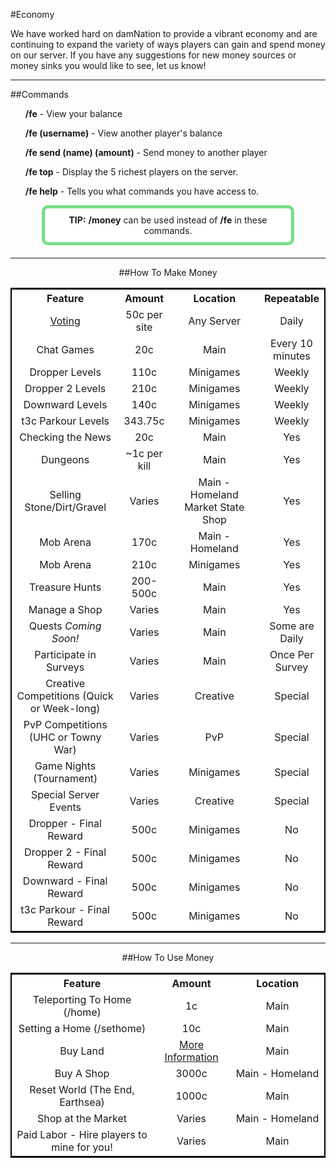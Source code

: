 ---
---
<script src="{{site.baseurl}}/_sass/grr/js/vendor/sorttable.js" type="text/javascript"></script>
#Economy

We have worked hard on damNation to provide a vibrant economy and are continuing to expand the variety of ways players can gain and spend money on our server. If you have any suggestions for new money sources or money sinks you would like to see, let us know!

___

##Commands
<ul><b>/fe</b> - View your balance</ul>
<ul><b>/fe (username)</b> - View another player's balance</ul>
<ul><b>/fe send (name) (amount)</b> - Send money to another player</ul>
<ul><b>/fe top</b> - Display the 5 richest players on the server.</ul>
<ul><b>/fe help</b> - Tells you what commands you have access to.</ul>
<p style="border: 5px solid #77df88; text-align:center;border-radius:10px;background-color:#ffffff; padding: 10px;margin: 0px 50px 20px 50px;">
      <b>TIP:</b> <b>/money</b> can be used instead of <b>/fe</b> in these commands.
</p>

___

<div style="text-align: center;" markdown="1">
##How To Make Money
</div>


<table class="tg sortable" width="100%" style="background-color:#FFF; text-align:center; border: 2px solid #000;">
  <tr>
    <th class="tg-yw4l" width="35%">Feature</th>
    <th class="tg-yw4l" width="15%">Amount</th>
    <th class="tg-yw4l" width="30%">Location</th>
    <th class="tg-yw4l" width="20%">Repeatable</th>
  </tr>
  <tr>
    <td class="tg-9hbo"><a href="{{site.baseurl}}/voting">Voting</a></td>
    <td class="tg-9hbo">50c per site</td>
    <td class="tg-9hbo">Any Server</td>
    <td class="tg-9hbo">Daily</td>
  </tr>
  <tr>
    <td class="tg-9hbo">Chat Games</td>
    <td class="tg-9hbo">20c</td>
    <td class="tg-9hbo">Main</td>
    <td class="tg-9hbo">Every 10 minutes</td>
  </tr>
  <tr>
    <td class="tg-9hbo">Dropper Levels</td>
    <td class="tg-9hbo">110c</td>
    <td class="tg-9hbo">Minigames</td>
    <td class="tg-9hbo">Weekly</td>
  </tr>
  <tr>
    <td class="tg-9hbo">Dropper 2 Levels</td>
    <td class="tg-9hbo">210c</td>
    <td class="tg-9hbo">Minigames</td>
    <td class="tg-9hbo">Weekly</td>
  </tr>
  <tr>
    <td class="tg-9hbo">Downward Levels</td>
    <td class="tg-9hbo">140c</td>
    <td class="tg-9hbo">Minigames</td>
    <td class="tg-9hbo">Weekly</td>
  </tr>
  <tr>
    <td class="tg-9hbo">t3c Parkour Levels</td>
    <td class="tg-9hbo">343.75c</td>
    <td class="tg-9hbo">Minigames</td>
    <td class="tg-9hbo">Weekly</td>
  </tr>
  <tr>
    <td class="tg-9hbo">Checking the News</td>
    <td class="tg-9hbo">20c</td>
    <td class="tg-9hbo">Main</td>
    <td class="tg-9hbo">Yes</td>
  </tr>
  <tr>
    <td class="tg-9hbo">Dungeons</td>
    <td class="tg-9hbo">~1c per kill</td>
    <td class="tg-9hbo">Main</td>
    <td class="tg-9hbo">Yes</td>
  </tr>
  <tr>
    <td class="tg-9hbo">Selling Stone/Dirt/Gravel</td>
    <td class="tg-9hbo">Varies</td>
    <td class="tg-9hbo">Main - Homeland Market State Shop</td>
    <td class="tg-9hbo">Yes</td>
  </tr>
  <tr>
    <td class="tg-9hbo">Mob Arena</td>
    <td class="tg-9hbo">170c</td>
    <td class="tg-9hbo">Main - Homeland</td>
    <td class="tg-9hbo">Yes</td>
  </tr>
  <tr>
    <td class="tg-9hbo">Mob Arena</td>
    <td class="tg-9hbo">210c</td>
    <td class="tg-9hbo">Minigames</td>
    <td class="tg-9hbo">Yes</td>
  </tr>
  <tr>
    <td class="tg-9hbo">Treasure Hunts</td>
    <td class="tg-9hbo">200-500c</td>
    <td class="tg-9hbo">Main</td>
    <td class="tg-9hbo">Yes</td>
  </tr>
  <tr>
    <td class="tg-9hbo">Manage a Shop</td>
    <td class="tg-9hbo">Varies</td>
    <td class="tg-9hbo">Main</td>
    <td class="tg-9hbo">Yes</td>
  </tr>
  <tr>
    <td class="tg-9hbo">Quests <i>Coming Soon!</i></td>
    <td class="tg-9hbo">Varies</td>
    <td class="tg-9hbo">Main</td>
    <td class="tg-9hbo">Some are Daily</td>
  </tr>
  <tr>
    <td class="tg-9hbo">Participate in Surveys</td>
    <td class="tg-9hbo">Varies</td>
    <td class="tg-9hbo">Main</td>
    <td class="tg-9hbo">Once Per Survey</td>
  </tr>
  <tr>
    <td class="tg-9hbo">Creative Competitions (Quick or Week-long)</td>
    <td class="tg-9hbo">Varies</td>
    <td class="tg-9hbo">Creative</td>
    <td class="tg-9hbo">Special</td>
  </tr>
  <tr>
    <td class="tg-9hbo">PvP Competitions (UHC or Towny War)</td>
    <td class="tg-9hbo">Varies</td>
    <td class="tg-9hbo">PvP</td>
    <td class="tg-9hbo">Special</td>
  </tr>
  <tr>
    <td class="tg-9hbo">Game Nights (Tournament)</td>
    <td class="tg-9hbo">Varies</td>
    <td class="tg-9hbo">Minigames</td>
    <td class="tg-9hbo">Special</td>
  </tr>
  <tr>
    <td class="tg-9hbo">Special Server Events</td>
    <td class="tg-9hbo">Varies</td>
    <td class="tg-9hbo">Creative</td>
    <td class="tg-9hbo">Special</td>
  </tr>
    <tr>
    <td class="tg-9hbo">Dropper - Final Reward</td>
    <td class="tg-9hbo">500c</td>
    <td class="tg-9hbo">Minigames</td>
    <td class="tg-9hbo">No</td>
  </tr>
  <tr>
    <td class="tg-9hbo">Dropper 2 - Final Reward</td>
    <td class="tg-9hbo">500c</td>
    <td class="tg-9hbo">Minigames</td>
    <td class="tg-9hbo">No</td>
  </tr>
  <tr>
    <td class="tg-9hbo">Downward - Final Reward</td>
    <td class="tg-9hbo">500c</td>
    <td class="tg-9hbo">Minigames</td>
    <td class="tg-9hbo">No</td>
  </tr>
  <tr>
    <td class="tg-9hbo">t3c Parkour - Final Reward</td>
    <td class="tg-9hbo">500c</td>
    <td class="tg-9hbo">Minigames</td>
    <td class="tg-9hbo">No</td>
  </tr>
</table>

___

<div style="text-align: center;" markdown="1">
##How To Use Money
</div>

<table class="tg sortable" width="100%" style="background-color:#FFF; text-align:center; border: 2px solid #000;">
  <tr>
    <th class="tg-yw4l" width="45%">Feature</th>
    <th class="tg-yw4l" width="25%">Amount</th>
    <th class="tg-yw4l" width="30%">Location</th>
  </tr>
  <tr>
    <td class="tg-9hbo">Teleporting To Home (/home)</td>
    <td class="tg-9hbo">1c</td>
    <td class="tg-9hbo">Main</td>
  </tr>
  <tr>
    <td class="tg-9hbo">Setting a Home (/sethome)</td>
    <td class="tg-9hbo">10c</td>
    <td class="tg-9hbo">Main</td>
  </tr>
  <tr>
    <td class="tg-9hbo">Buy Land</td>
    <td class="tg-9hbo"><a href="{{site.baseurl}}/land">More Information</a></td>
    <td class="tg-9hbo">Main</td>
  </tr>
  <tr>
    <td class="tg-9hbo">Buy A Shop</td>
    <td class="tg-9hbo">3000c</td>
    <td class="tg-9hbo">Main - Homeland</td>
  </tr>
  <tr>
    <td class="tg-9hbo">Reset World (The End, Earthsea)</td>
    <td class="tg-9hbo">1000c</td>
    <td class="tg-9hbo">Main</td>
  </tr>
  <tr>
    <td class="tg-9hbo">Shop at the Market</td>
    <td class="tg-9hbo">Varies</td>
    <td class="tg-9hbo">Main - Homeland</td>
  </tr>
  <tr>
    <td class="tg-9hbo">Paid Labor - Hire players to mine for you!</td>
    <td class="tg-9hbo">Varies</td>
    <td class="tg-9hbo">Main</td>
  </tr>
</table>
